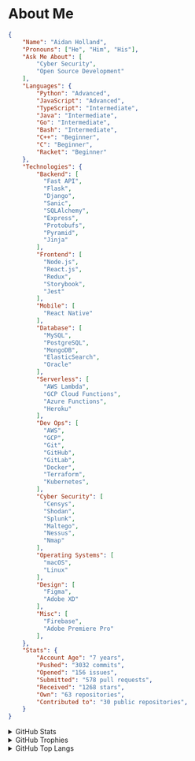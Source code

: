 # About Me

```json
{
    "Name": "Aidan Holland",
    "Pronouns": ["He", "Him", "His"],
    "Ask Me About": [
        "Cyber Security",
        "Open Source Development"
    ],
    "Languages": {
        "Python": "Advanced",
        "JavaScript": "Advanced",
        "TypeScript": "Intermediate",
        "Java": "Intermediate",
        "Go": "Intermediate",
        "Bash": "Intermediate",
        "C++": "Beginner",
        "C": "Beginner",
        "Racket": "Beginner"
    },
    "Technologies": {
        "Backend": [
          "Fast API",
          "Flask", 
          "Django",
          "Sanic",
          "SQLAlchemy",
          "Express",
          "Protobufs",
          "Pyramid",
          "Jinja"
        ],
        "Frontend": [
          "Node.js",
          "React.js",
          "Redux",
          "Storybook",
          "Jest"
        ],
        "Mobile": [
          "React Native"
        ],
        "Database": [
          "MySQL",
          "PostgreSQL",
          "MongoDB",
          "ElasticSearch",
          "Oracle"
        ],
        "Serverless": [
          "AWS Lambda",
          "GCP Cloud Functions",
          "Azure Functions",
          "Heroku"
        ],
        "Dev Ops": [
          "AWS",
          "GCP",
          "Git",
          "GitHub",
          "GitLab",
          "Docker",
          "Terraform",
          "Kubernetes",
        ],
        "Cyber Security": [
          "Censys",
          "Shodan",
          "Splunk",
          "Maltego",
          "Nessus",
          "Nmap"
        ],
        "Operating Systems": [
          "macOS",
          "Linux"
        ],
        "Design": [
          "Figma",
          "Adobe XD"
        ],
        "Misc": [
          "Firebase",
          "Adobe Premiere Pro"
        ],
    },
    "Stats": {
        "Account Age": "7 years",
        "Pushed": "3032 commits",
        "Opened": "156 issues",
        "Submitted": "578 pull requests",
        "Received": "1268 stars",
        "Own": "63 repositories",
        "Contributed to": "30 public repositories",
    }
}

```

<details>
  <summary>GitHub Stats</summary>

[![GitHub stats card]](https://github.com/anuraghazra/github-readme-stats)

</details>

<details>
  <summary>GitHub Trophies</summary>

[![GitHub Trophies]](https://github.com/ryo-ma/github-profile-trophy)

</details>

<details>
  <summary>GitHub Top Langs</summary>

[![GitHub Top Langs]](https://github.com/anuraghazra/github-readme-stats)

</details>

<!-- Links -->

[github stats card]: https://github-readme-stats.vercel.app/api?username=thehappydinoa
[github trophies]: https://github-profile-trophy.vercel.app/?username=thehappydinoa&column=4&margin-w=18&margin-h=15
[github top langs]: https://github-readme-stats.vercel.app/api/top-langs/?username=thehappydinoa&layout=compact
